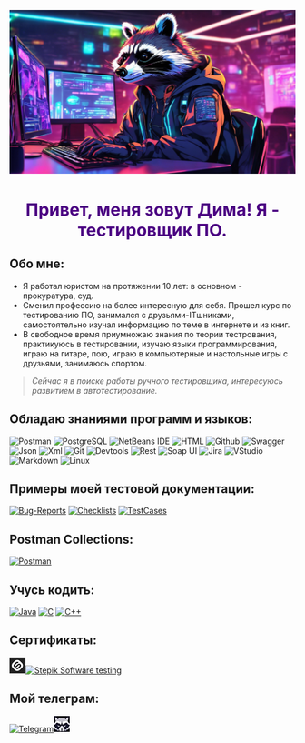 ![Header](https://github.com/Enotissimo/Enotissimo/blob/main/assets/Cutie.png)

<h1 align="center" style="color:#4B0082; font-size:30px">Привет, меня зовут Дима! Я - тестировщик ПО.</h1>
 
## Обо мне:
- Я работал юристом на протяжении 10 лет: в основном - прокуратура, суд.
- Сменил профессию на более интересную для себя.
Прошел курс по тестированию ПО, занимался с друзьями-ITшниками, самостоятельно изучал информацию по теме в интернете и из книг.
- В свободное время приумножаю знания по теории тестрования, практикуюсь в тестировании, изучаю языки программирования, играю на гитаре, пою, играю в компьютерные и настольные игры с друзьями, занимаюсь спортом.

> _Сейчас я в поиске работы ручного тестировщика, интересуюсь развитием в автотестирование._


## Обладаю знаниями программ и языков:
![Postman](https://img.shields.io/badge/Postman-000000?style=for-the-badge&logo=Postman&logoColor=FF8C00
)
![PostgreSQL](https://img.shields.io/badge/PostgreSQL-000000?style=for-the-badge&logo=postgresql&logoColor=00FFFF
)
![NetBeans IDE](https://img.shields.io/badge/NetBeans-000000.svg?style=for-the-badge&logo=apache-netbeans-ide&logoColor=FFFF00)
![HTML](https://img.shields.io/badge/HTML-000000?style=for-the-badge&logo=html5&logoColor=DC143C)
![Github](https://img.shields.io/badge/GIThub-000000?style=for-the-badge&logo=github&logoColor=E6E6FA)
![Swagger](https://img.shields.io/badge/Swagger-000000?style=for-the-badge&logo=Swagger&logoColor=00FF00
)
![Json](https://img.shields.io/badge/json-000000?style=for-the-badge&logo=json&logoColor=B0C4DE)
![Xml](https://img.shields.io/badge/xml-000000?style=for-the-badge&logo=internet-explorer&logoColor=00BFFF)
![Git](https://img.shields.io/badge/GITbash-000000?style=for-the-badge&logo=git&logoColor=FFA07A)
![Devtools](https://img.shields.io/badge/Devtools-000000?style=for-the-badge&logo=Google-chrome&logoColor=4169E1)
![Rest](https://img.shields.io/badge/rest-000000?style=for-the-badge&logo=fastapi&logoColor=FFFF00)
![Soap UI](https://img.shields.io/badge/Soap_UI-000000?style=for-the-badge&logo=svelte&logoColor=EE82EE)
![Jira](https://img.shields.io/badge/Jira-000000?style=for-the-badge&logo=Jira&logoColor=6A5ACD
)
![VStudio](https://img.shields.io/badge/Visual_Studio-000000?style=for-the-badge&logo=visual%20studio%20code&logoColor=1E90FF
)
![Markdown](https://img.shields.io/badge/Markdown-000000?style=for-the-badge&logo=markdown&logoColor=F0FFFF)
![Linux](https://img.shields.io/badge/Linux-000000?style=for-the-badge&logo=Swagger&logoColor=yellow
)
## Примеры моей тестовой документации:

[![Bug-Reports](https://img.shields.io/badge/Bug-reports-217346?style=for-the-badge&logo=microsoft-excel&logoColor=limegreen)](https://github.com/Enotissimo/Bug-Reports.git)
[![Checklists](https://img.shields.io/badge/Check-lists-217346?style=for-the-badge&logo=microsoft-excel&logoColor=limegreen)](https://github.com/Enotissimo/Checklists.git)
[![TestCases](https://img.shields.io/badge/Test-Cases-217346?style=for-the-badge&logo=microsoft-excel&logoColor=limegreen)](https://github.com/Enotissimo/TestCases.git)

## Postman Collections:
[![Postman](https://img.shields.io/badge/Postman-008B8B?style=for-the-badge&logo=Postman&logoColor=lavender&)](https://github.com/Enotissimo/Postman-Collections.git)

## Учусь кодить:

[![Java](https://img.shields.io/badge/Java-B0C4DE?style=for-the-badge&logo=openjdk&logoColor=crimson)](https://github.com/Enotissimo/Java.git)
[![C](https://img.shields.io/badge/C-B0C4DE?style=for-the-badge&logo=C%2b%2b&logoColor=2F4F4F)](https://github.com/Enotissimo/C.git)
[![C++](https://img.shields.io/badge/C++-B0C4DE?style=for-the-badge&logo=C%2b%2b&logoColor=000080)](https://github.com/Enotissimo/C-.git)

## Сертификаты:
[![Stepik Software testing](assets/stepikLogo.png)](
https://stepik.org/cert/2408857?lang=en)[![Stepik Software testing](https://img.shields.io/badge/Software_testing-222222?style=for-the-badge)](
https://stepik.org/cert/2408857?lang=en)

## Мой телеграм:
[![Telegram](https://img.shields.io/badge/Telegram-000000?style=for-the-badge&logo=telegram&logoColor=00BFFF)](https://t.me/enotfury)[![Telegram](assets/28pxteleavamini.jpg)](https://t.me/enotfury)